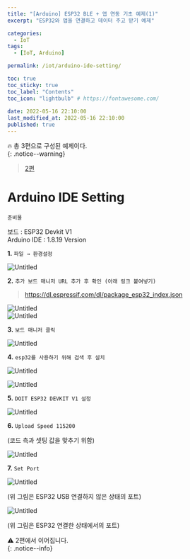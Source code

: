```yaml
---
title: "[Arduino] ESP32 BLE + 앱 연동 기초 예제(1)"
excerpt: "ESP32와 앱을 연결하고 데이터 주고 받기 예제"

categories:
  - IoT
tags:
  - [IoT, Arduino]

permalink: /iot/arduino-ide-setting/

toc: true
toc_sticky: true
toc_label: "Contents"
toc_icon: "lightbulb" # https://fontawesome.com/
 
date: 2022-05-16 22:10:00
last_modified_at: 2022-05-16 22:10:00
published: true
---
```


🔥 총 3편으로 구성된 예제이다.  
{: .notice--warning}

> [2편](https://kdjun97.github.io/iot/arduino-ble-testing/)

# Arduino IDE Setting

`준비물`  

보드 : ESP32 Devkit V1  
Arduino IDE : 1.8.19 Version  

**1.** `파일 → 환경설정`  

![Untitled](/assets/images/post_img/arduino-ide-setting/Untitled.png)  

**2.** `추가 보드 매니저 URL 추가 후 확인 (아래 링크 붙여넣기)`  

> https://dl.espressif.com/dl/package_esp32_index.json  

![Untitled](/assets/images/post_img/arduino-ide-setting/Untitled1.png)  
![Untitled](/assets/images/post_img/arduino-ide-setting/Untitled2.png)  

**3.** `보드 매니저 클릭`  

![Untitled](/assets/images/post_img/arduino-ide-setting/Untitled3.png)  

**4.** `esp32를 사용하기 위해 검색 후 설치`  

![Untitled](/assets/images/post_img/arduino-ide-setting/Untitled4.png)  

![Untitled](/assets/images/post_img/arduino-ide-setting/Untitled5.png)  

**5.** `DOIT ESP32 DEVKIT V1 설정`  

![Untitled](/assets/images/post_img/arduino-ide-setting/Untitled6.png)  

**6.** `Upload Speed 115200`  

(코드 측과 셋팅 값을 맞추기 위함)  
    
![Untitled](/assets/images/post_img/arduino-ide-setting/Untitled7.png)  

**7.** `Set Port`  

![Untitled](/assets/images/post_img/arduino-ide-setting/Untitled8.png)  

(위 그림은 ESP32 USB 연결하지 않은 상태의 포트)  

![Untitled](/assets/images/post_img/arduino-ide-setting/Untitled9.png)  

(위 그림은 ESP32 연결한 상태에서의 포트)  

⚠️ 2편에서 이어집니다.  
{: .notice--info}  